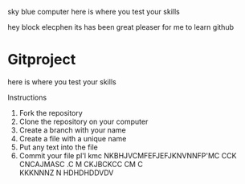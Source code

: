 sky blue computer
here is where you test your skills


hey block elecphen its has been great pleaser for me to learn github

# Gitproject

here is where you test your skills

Instructions
1. Fork the repository
2. Clone the repository on your computer
3. Create a branch with your name
4. Create a file with a unique name
5. Put any text into the file
6. Commit your file
pl'l
kmc NKBHJVCMFEFJEFJKNVNNFP'MC   CCK CNCAJMASC .C M CKJBCKCC CM C  
KKKNNNZ
N     HDHDHDDVDV

